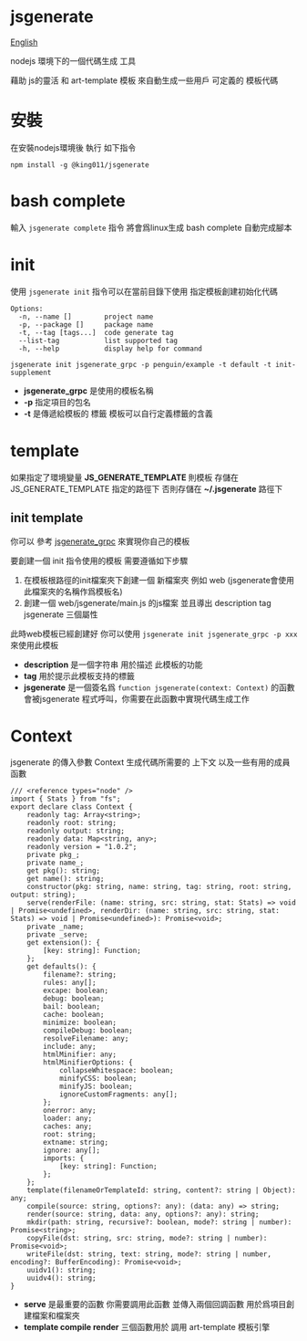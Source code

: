 # jsgenerate

[English](https://github.com/powerpuffpenguin/jsgenerate/blob/master/README_ZH.md)

nodejs 環境下的一個代碼生成 工具 

藉助 js的靈活 和 art-template 模板 來自動生成一些用戶 可定義的 模板代碼 

# 安裝

在安裝nodejs環境後 執行 如下指令

```
npm install -g @king011/jsgenerate
```

# bash complete

輸入 `jsgenerate complete`  指令 將會爲linux生成 bash complete 自動完成腳本

# init

使用 `jsgenerate init` 指令可以在當前目錄下使用 指定模板創建初始化代碼

```
Options:
  -n, --name []        project name
  -p, --package []     package name
  -t, --tag [tags...]  code generate tag
  --list-tag           list supported tag
  -h, --help           display help for command
```

```
jsgenerate init jsgenerate_grpc -p penguin/example -t default -t init-supplement
```

* **jsgenerate_grpc** 是使用的模板名稱 
* **-p** 指定項目的包名
* **-t** 是傳遞給模板的 標籤 模板可以自行定義標籤的含義

# template 

如果指定了環境變量 **JS_GENERATE_TEMPLATE** 則模板 存儲在 JS_GENERATE_TEMPLATE 指定的路徑下 否則存儲在 **~/.jsgenerate** 路徑下

## init template

你可以 參考 [jsgenerate_grpc](https://github.com/powerpuffpenguin/jsgenerate_grpc) 來實現你自己的模板

要創建一個 init 指令使用的模板 需要遵循如下步驟

1. 在模板根路徑的init檔案夾下創建一個 新檔案夾 例如 web (jsgenerate會使用此檔案夾的名稱作爲模板名)
2. 創建一個 web/jsgenerate/main.js 的js檔案 並且導出 description tag jsgenerate 三個屬性

此時web模板已經創建好 你可以使用 `jsgenerate init jsgenerate_grpc -p xxx` 來使用此模板

* **description** 是一個字符串 用於描述 此模板的功能
* **tag** 用於提示此模板支持的標籤
* **jsgenerate** 是一個簽名爲 `function jsgenerate(context: Context)` 的函數 會被jsgenerate 程式呼叫，你需要在此函數中實現代碼生成工作

# Context

jsgenerate 的傳入參數 Context 生成代碼所需要的 上下文 以及一些有用的成員函數

```
/// <reference types="node" />
import { Stats } from "fs";
export declare class Context {
    readonly tag: Array<string>;
    readonly root: string;
    readonly output: string;
    readonly data: Map<string, any>;
    readonly version = "1.0.2";
    private pkg_;
    private name_;
    get pkg(): string;
    get name(): string;
    constructor(pkg: string, name: string, tag: string, root: string, output: string);
    serve(renderFile: (name: string, src: string, stat: Stats) => void | Promise<undefined>, renderDir: (name: string, src: string, stat: Stats) => void | Promise<undefined>): Promise<void>;
    private _name;
    private _serve;
    get extension(): {
        [key: string]: Function;
    };
    get defaults(): {
        filename?: string;
        rules: any[];
        excape: boolean;
        debug: boolean;
        bail: boolean;
        cache: boolean;
        minimize: boolean;
        compileDebug: boolean;
        resolveFilename: any;
        include: any;
        htmlMinifier: any;
        htmlMinifierOptions: {
            collapseWhitespace: boolean;
            minifyCSS: boolean;
            minifyJS: boolean;
            ignoreCustomFragments: any[];
        };
        onerror: any;
        loader: any;
        caches: any;
        root: string;
        extname: string;
        ignore: any[];
        imports: {
            [key: string]: Function;
        };
    };
    template(filenameOrTemplateId: string, content?: string | Object): any;
    compile(source: string, options?: any): (data: any) => string;
    render(source: string, data: any, options?: any): string;
    mkdir(path: string, recursive?: boolean, mode?: string | number): Promise<string>;
    copyFile(dst: string, src: string, mode?: string | number): Promise<void>;
    writeFile(dst: string, text: string, mode?: string | number, encoding?: BufferEncoding): Promise<void>;
    uuidv1(): string;
    uuidv4(): string;
}
```

* **serve** 是最重要的函數 你需要調用此函數 並傳入兩個回調函數 用於爲項目創建檔案和檔案夾
* **template compile render** 三個函數用於 調用 art-template 模板引擎

